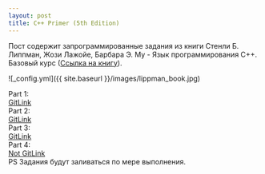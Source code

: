 ```yaml
---
layout: post
title: C++ Primer (5th Edition) 
---
```

Пост содержит запрограммированные задания из книги Стенли Б. Липпман, Жози Лажойе, Барбара Э. Му - Язык программирования C++. Базовый курс ([Ссылка на книгу](http://www.williamspublishing.com/Books/978-5-8459-1839-0.html)).  

![_config.yml]({{ site.baseurl }}/images/lippman_book.jpg)   

Part 1:  
[GitLink](https://github.com/tokar-t-m/lippman/tree/master/Part_1)  
Part 2:  
[GitLink](https://github.com/tokar-t-m/lippman/tree/master/Part_2)  
Part 3:  
[GitLink](https://github.com/tokar-t-m/lippman/tree/master/Part_3)  
Part 4:  
[Not GitLink](https://github.com/tokar-t-m/lippman/tree/master/Part_4)  
PS Задания будут заливаться по мере выполнения.  
